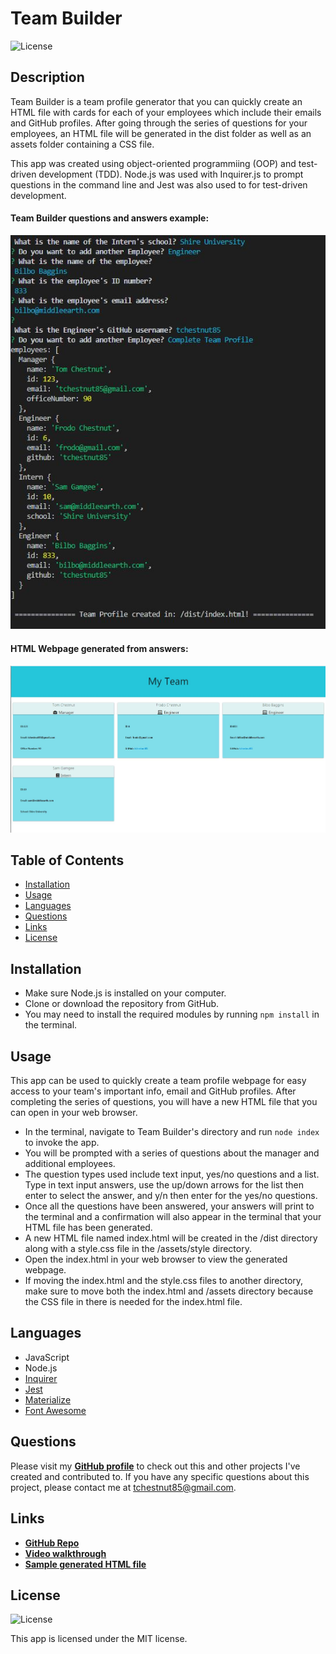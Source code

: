   # Team Builder
  ![License](https://img.shields.io/badge/License%3A-MIT-green.svg)

  ## Description
  Team Builder is a team profile generator that you can quickly create an HTML file with cards for each of your employees which include their emails and GitHub profiles.
  After going through the series of questions for your employees, an HTML file will be generated in the dist folder as well as an assets folder containing a CSS file.
  
  This app was created using object-oriented programmiing (OOP) and test-driven development (TDD). 
  Node.js was used with Inquirer.js to prompt questions in the command line and Jest was also used to for test-driven development.

  #### Team Builder questions and answers example:
  ![Questions and Answers](./assets/images/screenshot-1.JPG)

  #### HTML Webpage generated from answers:
  ![HTML Example](./assets/images/screenshot-2.JPG)

  ## Table of Contents 
  - [Installation](#installation)
  - [Usage](#usage)
  - [Languages](#languages)
  - [Questions](#questions)
  - [Links](#links)
  - [License](#license) 

  ## Installation
  - Make sure Node.js is installed on your computer. 
  - Clone or download the repository from GitHub. 
  - You may need to install the required modules by running `npm install` in the terminal.
  
  ## Usage
  This app can be used to quickly create a team profile webpage for easy access to your team's important info, email and GitHub profiles. After completing the series of questions, you will have a new HTML file that you can open in your web browser.

  * In the terminal, navigate to Team Builder's directory and run `node index` to invoke the app.
  * You will be prompted with a series of questions about the manager and additional employees.
  * The question types used include text input, yes/no questions and a list. Type in text input answers, use the up/down arrows for the list then enter to select the answer, and y/n then enter for the yes/no questions.
  * Once all the questions have been answered, your answers will print to the terminal and a confirmation will also appear in the terminal that your HTML file has been generated. 
  * A new HTML file named index.html will be created in the /dist directory along with a style.css file in the /assets/style directory. 
  * Open the index.html in your web browser to view the generated webpage.
  * If moving the index.html and the style.css files to another directory, make sure to move both the index.html and /assets directory because the CSS file in there is needed for the index.html file.

  ## Languages
  - JavaScript
  - Node.js
  - [Inquirer](https://www.npmjs.com/package/inquirer)
  - [Jest](https://jestjs.io/docs/en/getting-started)
  - [Materialize](https://https://materializecss.com/)
  - [Font Awesome](https://fontawesome.com/start)
  
  ## Questions
  Please visit my **[GitHub profile](https://github.com/tchestnut85/)** to check out this and other projects I've created and contributed to.
  If you have any specific questions about this project, please contact me at <tchestnut85@gmail.com>.

  ## Links
  - **[GitHub Repo](https://github.com/tchestnut85/team-builder/)**
  - **[Video walkthrough](https://drive.google.com/file/d/17Rn8EwEGaD9NddtqaF6pLBL1d8c4isjb/view?usp=sharing)**
  - **[Sample generated HTML file](https://github.com/tchestnut85/team-builder/blob/main/assets/demo/index.html)**

  ## License
  ![License](https://img.shields.io/badge/License%3A-MIT-green.svg)
  
  This app is licensed under the MIT license.
